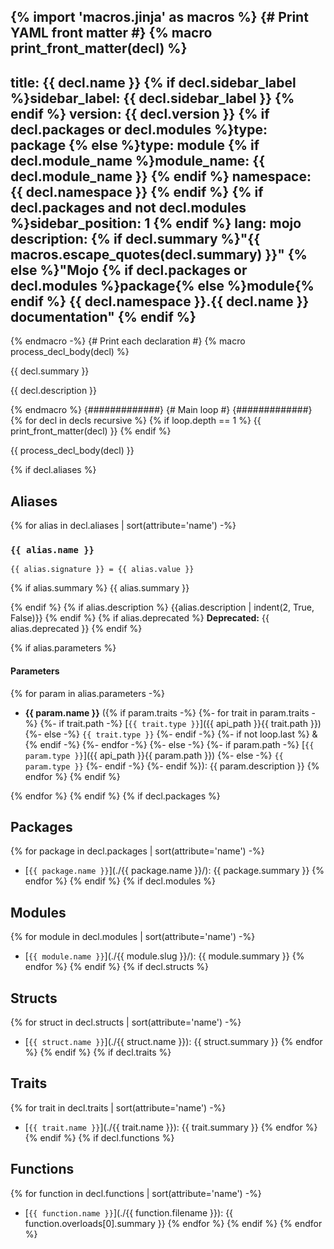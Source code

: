 <!-- markdownlint-disable -->
{% import 'macros.jinja' as macros %}
{# Print YAML front matter #}
{% macro print_front_matter(decl) %}
---
title: {{ decl.name }}
{% if decl.sidebar_label %}sidebar_label: {{ decl.sidebar_label }}
{% endif %}
version: {{ decl.version }}
{% if decl.packages or decl.modules %}type: package
{% else %}type: module
{% if decl.module_name %}module_name: {{ decl.module_name }}
{% endif %}
namespace: {{ decl.namespace }}
{% endif %}
{% if decl.packages and not decl.modules %}sidebar_position: 1
{% endif %}
lang: mojo
description: {% if decl.summary
  %}"{{ macros.escape_quotes(decl.summary) }}"
  {% else %}"Mojo {%
    if decl.packages or decl.modules %}package{% else %}module{%
    endif %} {{ decl.namespace }}.{{ decl.name }} documentation"
  {% endif %}
---

<section class='mojo-docs'>

{% endmacro -%}
{# Print each declaration #}
{% macro process_decl_body(decl) %}

{{ decl.summary }}

{{ decl.description }}

{% endmacro %}
{#############}
{# Main loop #}
{#############}
{% for decl in decls recursive %}
{% if loop.depth == 1 %}
{{ print_front_matter(decl) }}
{% endif %}

<div class='mojo-module-detail'><!-- here only for Listing component -->

{{ process_decl_body(decl) }}

</div>

{% if decl.aliases %}

## Aliases

{% for alias in decl.aliases | sort(attribute='name') -%}

###  `{{ alias.name }}`

<div class='mojo-alias-detail'>
<div class="mojo-alias-sig">

`{{ alias.signature }} = {{ alias.value }}`

</div>

{% if alias.summary %}
{{ alias.summary }}

{% endif %}
{% if alias.description %}
{{alias.description | indent(2, True, False)}}
{% endif %}
{% if alias.deprecated %}
**Deprecated:** {{ alias.deprecated }}
{% endif %}

{% if alias.parameters %}

#### Parameters

{% for param in alias.parameters -%}
*   ​<b>{{ param.name }}</b> ({% if param.traits -%}
        {%- for trait in param.traits -%}
            {%- if trait.path -%}
                [`{{ trait.type }}`]({{ api_path }}{{ trait.path }})
            {%- else -%}
                `{{ trait.type }}`
            {%- endif -%}
            {%- if not loop.last %} & {% endif -%}
        {%- endfor -%}
    {%- else -%}
        {%- if param.path -%}
            [`{{ param.type }}`]({{ api_path }}{{ param.path }})
        {%- else -%}
            `{{ param.type }}`
        {%- endif -%}
    {%- endif %}): {{ param.description }}
{% endfor %}
{% endif %}
</div>

{% endfor %}
{% endif %}
{% if decl.packages %}

## Packages

{% for package in decl.packages | sort(attribute='name') -%}
* [​`{{ package.name }}`](./{{ package.name }}/): {{ package.summary }}
{% endfor %}
{% endif %}
{% if decl.modules %}

## Modules

{% for module in decl.modules | sort(attribute='name') -%}
* [​`{{ module.name }}`](./{{ module.slug }}/): {{ module.summary }}
{% endfor %}
{% endif %}
{% if decl.structs %}

## Structs

{% for struct in decl.structs | sort(attribute='name') -%}
* [​`{{ struct.name }}`](./{{ struct.name }}): {{ struct.summary }}
{% endfor %}
{% endif %}
{% if decl.traits %}

## Traits

{% for trait in decl.traits | sort(attribute='name') -%}
* [​`{{ trait.name }}`](./{{ trait.name }}): {{ trait.summary }}
{% endfor %}
{% endif %}
{% if decl.functions %}

## Functions

{% for function in decl.functions | sort(attribute='name') -%}
* [​`{{ function.name }}`](./{{ function.filename }}): {{ function.overloads[0].summary }}
{% endfor %}
{% endif %}
{% endfor %}

</section>
